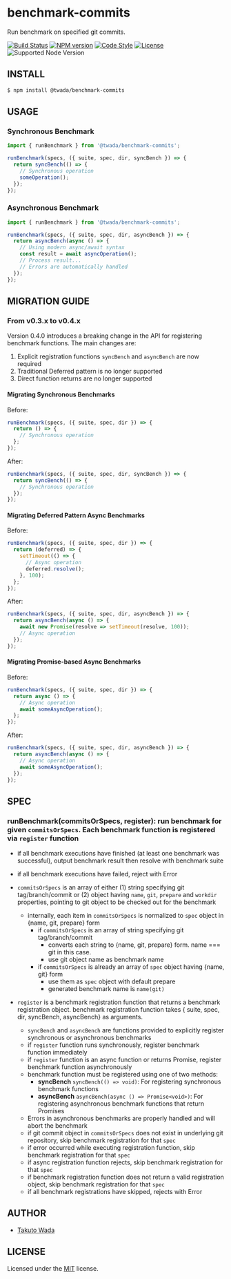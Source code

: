 benchmark-commits
================================

Run benchmark on specified git commits.

[![Build Status][ci-image]][ci-url]
[![NPM version][npm-image]][npm-url]
[![Code Style][style-image]][style-url]
[![License][license-image]][license-url]
![Supported Node Version](https://img.shields.io/node/v/%40twada%2Fbenchmark-commits)


INSTALL
---------------------------------------

```sh
$ npm install @twada/benchmark-commits
```

USAGE
---------------------------------------

### Synchronous Benchmark

```javascript
import { runBenchmark } from '@twada/benchmark-commits';

runBenchmark(specs, ({ suite, spec, dir, syncBench }) => {
  return syncBench(() => {
    // Synchronous operation
    someOperation();
  });
});
```

### Asynchronous Benchmark

```javascript
import { runBenchmark } from '@twada/benchmark-commits';

runBenchmark(specs, ({ suite, spec, dir, asyncBench }) => {
  return asyncBench(async () => {
    // Using modern async/await syntax
    const result = await asyncOperation();
    // Process result...
    // Errors are automatically handled
  });
});
```

MIGRATION GUIDE
---------------------------------------

### From v0.3.x to v0.4.x

Version 0.4.0 introduces a breaking change in the API for registering benchmark functions. 
The main changes are:

1. Explicit registration functions `syncBench` and `asyncBench` are now required
2. Traditional Deferred pattern is no longer supported
3. Direct function returns are no longer supported

#### Migrating Synchronous Benchmarks

Before:
```javascript
runBenchmark(specs, ({ suite, spec, dir }) => {
  return () => {
    // Synchronous operation
  };
});
```

After:
```javascript
runBenchmark(specs, ({ suite, spec, dir, syncBench }) => {
  return syncBench(() => {
    // Synchronous operation
  });
});
```

#### Migrating Deferred Pattern Async Benchmarks

Before:
```javascript
runBenchmark(specs, ({ suite, spec, dir }) => {
  return (deferred) => {
    setTimeout(() => {
      // Async operation
      deferred.resolve();
    }, 100);
  };
});
```

After:
```javascript
runBenchmark(specs, ({ suite, spec, dir, asyncBench }) => {
  return asyncBench(async () => {
    await new Promise(resolve => setTimeout(resolve, 100));
    // Async operation
  });
});
```

#### Migrating Promise-based Async Benchmarks

Before:
```javascript
runBenchmark(specs, ({ suite, spec, dir }) => {
  return async () => {
    // Async operation
    await someAsyncOperation();
  };
});
```

After:
```javascript
runBenchmark(specs, ({ suite, spec, dir, asyncBench }) => {
  return asyncBench(async () => {
    // Async operation
    await someAsyncOperation();
  });
});
```


SPEC
---------------------------------------

### runBenchmark(commitsOrSpecs, register): run benchmark for given `commitsOrSpecs`. Each benchmark function is registered via `register` function
  - if all benchmark executions have finished (at least one benchmark was successful), output benchmark result then resolve with benchmark suite
  - if all benchmark executions have failed, reject with Error

  - `commitsOrSpecs` is an array of either (1) string specifying git tag/branch/commit or (2) object having `name`, `git`, `prepare` and `workdir` properties, pointing to git object to be checked out for the benchmark
    - internally, each item in `commitsOrSpecs` is normalized to `spec` object in {name, git, prepare} form
      - if `commitsOrSpecs` is an array of string specifying git tag/branch/commit
        - converts each string to {name, git, prepare} form. name === git in this case.
        - use git object name as benchmark name
      - if `commitsOrSpecs` is already an array of `spec` object having {name, git} form
        - use them as `spec` object with default prepare
        - generated benchmark name is `name(git)`
  - `register` is a benchmark registration function that returns a benchmark registration object. benchmark registration function takes { suite, spec, dir, syncBench, asyncBench} as arguments.
    - `syncBench` and `asyncBench` are functions provided to explicitly register synchronous or asynchronous benchmarks
    - if `register` function runs synchronously, register benchmark function immediately
    - if `register` function is an async function or returns Promise, register benchmark function asynchronously
    - benchmark function must be registered using one of two methods:
      - **syncBench** `syncBench(() => void)`: For registering synchronous benchmark functions
      - **asyncBench** `asyncBench(async () => Promise<void>)`: For registering asynchronous benchmark functions that return Promises
    - Errors in asynchronous benchmarks are properly handled and will abort the benchmark
    - if git commit object in `commitsOrSpecs` does not exist in underlying git repository, skip benchmark registration for that `spec`
    - if error occurred while executing registration function, skip benchmark registration for that `spec`
    - if async registration function rejects, skip benchmark registration for that `spec`
    - if benchmark registration function does not return a valid registration object, skip benchmark registration for that `spec`
    - if all benchmark registrations have skipped, rejects with Error


AUTHOR
---------------------------------------
* [Takuto Wada](https://github.com/twada)


LICENSE
---------------------------------------
Licensed under the [MIT](https://twada.mit-license.org) license.

[ci-image]: https://github.com/twada/benchmark-commits/workflows/Node.js%20CI/badge.svg
[ci-url]: https://github.com/twada/benchmark-commits/actions?query=workflow%3A%22Node.js+CI%22

[npm-url]: https://npmjs.org/package/@twada/benchmark-commits
[npm-image]: https://badge.fury.io/js/%40twada%2Fbenchmark-commits.svg

[style-url]: https://github.com/neostandard/neostandard
[style-image]: https://img.shields.io/badge/code_style-neostandard-brightgreen?style=flat

[license-url]: https://twada.mit-license.org
[license-image]: https://img.shields.io/badge/license-MIT-brightgreen.svg
